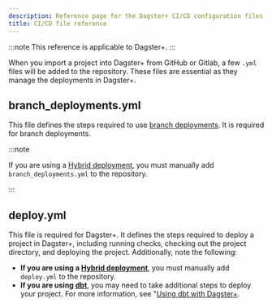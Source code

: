 ```yaml
---
description: Reference page for the Dagster+ CI/CD configuration files branch_deployments.yml and deploy.yml.
title: CI/CD file reference
---
```


:::note
This reference is applicable to Dagster+.
:::

When you import a project into Dagster+ from GitHub or Gitlab, a few `.yml` files will be added to the repository. These files are essential as they manage the deployments in Dagster+.

## branch_deployments.yml

This file defines the steps required to use [branch deployments](/deployment/dagster-plus/ci-cd/branch-deployments/). It is required for branch deployments.

:::note

If you are using a [Hybrid deployment](/deployment/dagster-plus/hybrid/), you must manually add `branch_deployments.yml` to the repository.

:::

## deploy.yml

This file is required for Dagster+. It defines the steps required to deploy a project in Dagster+, including running checks, checking out the project directory, and deploying the project. Additionally, note the following:

- **If you are using a [Hybrid deployment](/deployment/dagster-plus/hybrid/)**, you must manually add `deploy.yml` to the repository.
- **If you are using [dbt](/integrations/libraries/dbt)**, you may need to take additional steps to deploy your project. For more information, see "[Using dbt with Dagster+](/integrations/libraries/dbt/using-dbt-with-dagster-plus/).
